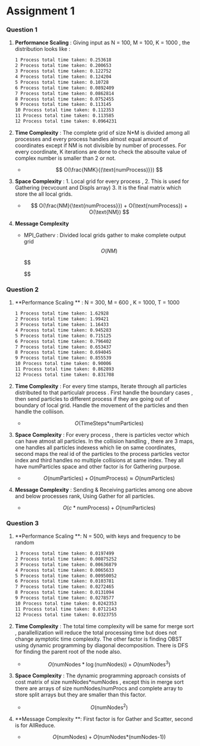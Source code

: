 <h1>Assignment 1</h1>



<h3>Question 1</h3>



1. **Performance Scaling** : Giving input as N = 100, M = 100, K = 1000 , the distribution looks like :

    ```tex
    1 Process total time taken: 0.253618
    2 Process total time taken: 0.200653
    3 Process total time taken: 0.122752
    4 Process total time taken: 0.124204
    5 Process total time taken: 0.10728
    6 Process total time taken: 0.0892409
    7 Process total time taken: 0.0862814
    8 Process total time taken: 0.0752455
    9 Process total time taken: 0.113145
    10 Process total time taken: 0.112353
    11 Process total time taken: 0.113585
    12 Process total time taken: 0.0964231
    ```

   

2. **Time Complexity** : The complete grid of size N*M is divided among all processes and every process handles almost equal amount of coordinates except if NM is not divisible by number of processes. For every coordinate, K iterations are done to check the absoulte value of complex number is smaller than 2 or not.

   * $$
     O(\frac{NMK}{(\text{numProcess)}})
     $$

     

3. **Space Complexity** : 1. Local grid for every process , 2. This is used for Gathering (recvcount and Displs array) 3. It is the final matrix which store the all local grids.

   * $$
     O(\frac{NM}{\text{numProcess}}) + O(\text{numProcess}) + O(\text{NM})
     $$

     

4. **Message Complexity**

   * MPI_Gatherv : Divided local grids gather to make complete output grid
     $$
     O(NM)
     $$

     $$
     
     $$

<h3>Question 2</h3>



1. **Performance Scaling ** : N = 300, M = 600 , K = 1000, T = 1000

   ```tex
   1 Process total time taken: 1.62928
   2 Process total time taken: 1.99421
   3 Process total time taken: 1.16433
   4 Process total time taken: 0.945283
   5 Process total time taken: 0.715125
   6 Process total time taken: 0.796402
   7 Process total time taken: 0.653437
   8 Process total time taken: 0.694045
   9 Process total time taken: 0.855539
   10 Process total time taken: 0.90006
   11 Process total time taken: 0.862893
   12 Process total time taken: 0.831708
   ```

   

2. **Time Complexity** : For every time stamps, Iterate through all particles distributed to that particulalr process . First handle the boundary cases , then send particles to different process if they are going out of boundary of local grid. Handle the movement of the particles and then handle the colliison.

   * $$
     O(\text{TimeSteps*numParticles})
     $$

     

3. **Space Complexity** : For every process , there is particles vector which can have atmost all particles. In the collision handling , there are 3 maps, one handles all particles indexess which lie on same coordinates, second maps the real id of the particles to the process particles vector index and third handles no multiple collisions at same index. They all have numParticles space and other factor is for Gathering purpose.

   * $$
     O(\text{numParticles}) + O(\text{numProcess}) \approx O(\text{numParticles})
     $$

     

4. **Message Complexity** : Sending & Receiving particles among one above and below processes rank, Using Gather for all particles.

   * $$
     O(c*\text{numProcess}) + O(\text{numParticles})
     $$

     

<h3>Question 3</h3>



1. **Performance Scaling **: N = 500, with keys and frequency to be random 

   ```tex
   1 Process total time taken: 0.0197499
   2 Process total time taken: 0.00875252
   3 Process total time taken: 0.00636879
   4 Process total time taken: 0.0065633
   5 Process total time taken: 0.00950052
   6 Process total time taken: 0.0103781
   7 Process total time taken: 0.0272465
   8 Process total time taken: 0.0131094
   9 Process total time taken: 0.0278577
   10 Process total time taken: 0.0242353
   11 Process total time taken: 0.0712143
   12 Process total time taken: 0.0323755
   ```

   

2. **Time Complexity** : The total time complexity will be same for merge sort , parallellization will reduce the total processing time but does not change aymptotic time complexity. The other factor is finding OBST using dynamic programming by diagonal decomposition. There is DFS for finding the parent root of the node also.

   * $$
     O(\text{numNodes}*\log(\text{numNodes})) + O(\text{numNodes}^3)
     $$

     

3. **Space Complexity** : The dynamic programming approach consists of cost matrix of size numNodes*numNodes , except this in merge sort there are arrays of size numNodes/numProcs and complete array to store split arrays but they are smaller than this factor.

   * $$
     O(\text{numNodes}^2)
     $$

     

4. **Message Complexity **: First factor is for Gather and Scatter, second is for AllReduce.

   * $$
     O(\text{numNodes}) + O(\text{numNodes*(numNodes-1)})
     $$

     
